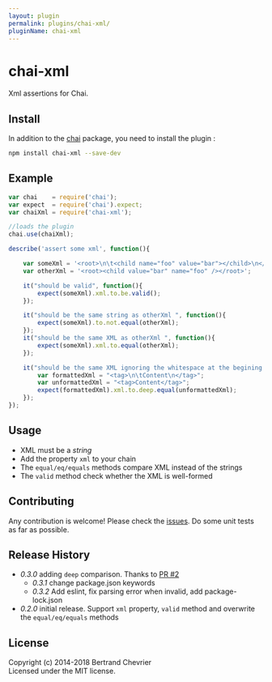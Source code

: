 ```yaml
---
layout: plugin
permalink: plugins/chai-xml/
pluginName: chai-xml
---
```


chai-xml
========

Xml assertions for Chai.

## Install

In addition to the [chai](http://chaijs.com) package, you need to install the plugin :

```bash
npm install chai-xml --save-dev
```

## Example

```javascript
var chai    = require('chai');
var expect  = require('chai').expect;
var chaiXml = require('chai-xml');

//loads the plugin
chai.use(chaiXml);

describe('assert some xml', function(){

    var someXml = '<root>\n\t<child name="foo" value="bar"></child>\n</root>';
    var otherXml = '<root><child value="bar" name="foo" /></root>';

    it("should be valid", function(){
        expect(someXml).xml.to.be.valid();
    });

    it("should be the same string as otherXml ", function(){
        expect(someXml).to.not.equal(otherXml);
    });
    it("should be the same XML as otherXml ", function(){
        expect(someXml).xml.to.equal(otherXml);
    });

    it("should be the same XML ignoring the whitespace at the begining and end of the text nodes", function () {
        var formattedXml = "<tag>\n\tContent\n</tag>";
        var unformattedXml = "<tag>Content</tag>";
        expect(formattedXml).xml.to.deep.equal(unformattedXml);
    });
});
```

## Usage

 - XML must be a *string*
 - Add the property `xml` to your chain
 - The `equal/eq/equals` methods compare XML instead of the strings
 - The `valid` method check whether the XML is well-formed


## Contributing

Any contribution is welcome! Please check the [issues](https://github.com/krampstudio/chai-xml/issues). Do some unit tests as far as possible.

## Release History
 * _0.3.0_ adding `deep` comparison. Thanks to [PR #2](https://github.com/krampstudio/chai-xml/pull/2)
   * _0.3.1_ change package.json keywords
   * _0.3.2_ Add eslint, fix parsing error when invalid, add package-lock.json
 * _0.2.0_ initial release. Support `xml` property, `valid` method and overwrite the `equal/eq/equals` methods


## License
Copyright (c) 2014-2018 Bertrand Chevrier  
Licensed under the MIT license.
